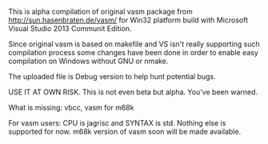This is alpha compilation of original vasm package from http://sun.hasenbraten.de/vasm/ for Win32 platform build with Microsoft Visual Studio 2013 Communit Edition.

Since original vasm is based on makefile and VS isn't really supporting such compilation process some changes have been done in order to enable easy compilation on Windows without GNU or nmake.

The uploaded file is Debug version to help hunt potential bugs. 

USE IT AT OWN RISK. This is not even beta but alpha. You've been warned.

What is missing: vbcc, vasm for m68k

For vasm users: CPU is jagrisc and SYNTAX is std. Nothing else is supported for now.
m68k version of vasm soon will be made available.
